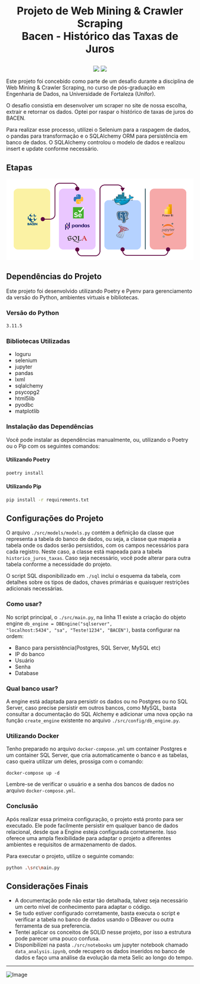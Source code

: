# <p align="center">Projeto de Web Mining & Crawler Scraping<br>Bacen - Histórico das Taxas de Juros</p>

<p align="center">
<img src="http://img.shields.io/static/v1?label=LICENCA&message=...&color=GREEN&style=for-the-badge"/>     
<img src="http://img.shields.io/static/v1?label=STATUS&message=N/A&color=GREEN&style=for-the-badge"/>
</p>

Este projeto foi concebido como parte de um desafio durante a disciplina de Web Mining & Crawler Scraping, no curso de pós-graduação em Engenharia de Dados, na Universidade de Fortaleza (Unifor).

O desafio consistia em desenvolver um scraper no site de nossa escolha, extrair e retornar os dados. Optei por raspar o histórico de taxas de juros do BACEN.

Para realizar esse processo, utilizei o Selenium para a raspagem de dados, o pandas para transformação e o SQLAlchemy ORM para persistência em banco de dados. O SQLAlchemy controlou o modelo de dados e realizou insert e update conforme necessário.

## Etapas

![Descrição da Imagem](https://github.com/tonsatomicos/bacen-interest-rate-history/blob/main/assets/estrutura.png?raw=true)


## Dependências do Projeto

Este projeto foi desenvolvido utilizando Poetry e Pyenv para gerenciamento da versão do Python, ambientes virtuais e bibliotecas.

### Versão do Python
```bash
3.11.5
```

### Bibliotecas Utilizadas

- loguru
- selenium
- jupyter
- pandas
- lxml
- sqlalchemy
- psycopg2
- html5lib
- pyodbc
- matplotlib

### Instalação das Dependências

Você pode instalar as dependências manualmente, ou, utilizando o Poetry ou o Pip com os seguintes comandos:

#### Utilizando Poetry

```bash
poetry install
```

#### Utilizando Pip

```bash
pip install -r requirements.txt

```

## Configurações do Projeto

O arquivo <code>./src/models/models.py</code> contém a definição da classe que representa a tabela do banco de dados, ou seja, a classe que mapeia a tabela onde os dados serão persistidos, com os campos necessários para cada registro. Neste caso, a classe está mapeada para a tabela <code>historico_juros_taxas</code>. Caso seja necessário, você pode alterar para outra tabela conforme a necessidade do projeto.

O script SQL disponibilizado em <code>./sql</code> inclui o esquema da tabela, com detalhes sobre os tipos de dados, chaves primárias e quaisquer restrições adicionais necessárias.

### Como usar?

No script principal, o <code>./src/main.py</code>, na linha 11 existe a criação do objeto engine <code>db_engine = DBEngine("sqlserver", "localhost:5434", "sa", "Teste!1234", "BACEN")</code>, basta configurar na ordem:

- Banco para persistência(Postgres, SQL Server, MySQL etc)
- IP do banco
- Usuário
- Senha
- Database

### Qual banco usar?

A engine está adaptada para persistir os dados ou no Postgres ou no SQL Server, caso precise persistir em outros bancos, como MySQL, basta consultar a documentação do SQL Alchemy e adicionar uma nova opção na função <code>create_engine</code> existente no arquivo <code>./src/config/db_engine.py</code>.

### Utilizando Docker

Tenho preparado no arquivo <code>docker-compose.yml</code> um container Postgres e um container SQL Server, que cria automaticamente o banco e as tabelas, caso queira utilizar um deles, prossiga com o comando:
<pre><code>docker-compose up -d</code></pre>

Lembre-se de verificar o usuário e a senha dos bancos de dados no arquivo <code>docker-compose.yml</code>.

### Conclusão

Após realizar essa primeira configuração, o projeto está pronto para ser executado. Ele pode facilmente persistir em qualquer banco de dados relacional, desde que a Engine esteja configurada corretamente. Isso oferece uma ampla flexibilidade para adaptar o projeto a diferentes ambientes e requisitos de armazenamento de dados.

Para executar o projeto, utilize o seguinte comando:

```bash
python .\src\main.py
```
</p>

## Considerações Finais

- A documentação pode não estar tão detalhada, talvez seja necessário um certo nível de conhecimento para adaptar o código.
- Se tudo estiver configurado corretamente, basta executa o script e verificar a tabela no banco de dados usando o DBeaver ou outra ferramenta de sua preferencia.
- Tentei aplicar os conceitos de SOLID nesse projeto, por isso a estrutura pode parecer uma pouco confusa.
- Disponibilizei na pasta <code>./src/notebooks</code> um jupyter notebook chamado <code>data_analysis.ipynb</code>, onde recupero os dados inseridos no banco de dados e faço uma análise da evolução da meta Selic ao longo do tempo.
<hr>

![Image](https://i.imgur.com/p4vnGAN.gif)
